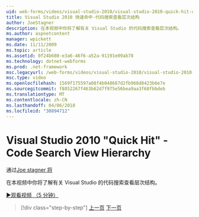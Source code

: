 ```yaml
---
uid: web-forms/videos/visual-studio-2010/visual-studio-2010-quick-hit-code-search-view-hierarchy
title: Visual Studio 2010 快速命中-代码搜索查看层次结构
author: JoeStagner
description: 在本视频中你将了解有关 Visual Studio 的代码搜索查看层次结构。
ms.author: aspnetcontent
manager: wpickett
ms.date: 11/11/2009
ms.topic: article
ms.assetid: 0f24b680-e3a6-46f6-a52a-91191e09ab78
ms.technology: dotnet-webforms
ms.prod: .net-framework
msc.legacyurl: /web-forms/videos/visual-studio-2010/visual-studio-2010-quick-hit-code-search-view-hierarchy
msc.type: video
ms.openlocfilehash: 1569f175597a08f4b048687d2fb968d8423b6e7e
ms.sourcegitcommit: f8852267f463b62d7f975e56bea9aa3f68fbbdeb
ms.translationtype: MT
ms.contentlocale: zh-CN
ms.lasthandoff: 04/06/2018
ms.locfileid: "30894712"
---
```

<a name="visual-studio-2010-quick-hit---code-search-view-hierarchy"></a>Visual Studio 2010 "Quick Hit" - Code Search View Hierarchy
====================
通过[Joe stagner 将](https://github.com/JoeStagner)

在本视频中你将了解有关 Visual Studio 的代码搜索查看层次结构。

[&#9654;观看视频 （5 分钟）](https://channel9.msdn.com/Blogs/ASP-NET-Site-Videos/visual-studio-2010-quick-hit-code-search-view-hierarchy)

> [!div class="step-by-step"]
> [上一页](visual-studio-2010-quick-hit-code-optimized-profile.md)
> [下一页](visual-studio-2010-quick-hit-intellisense-smart-lists.md)

